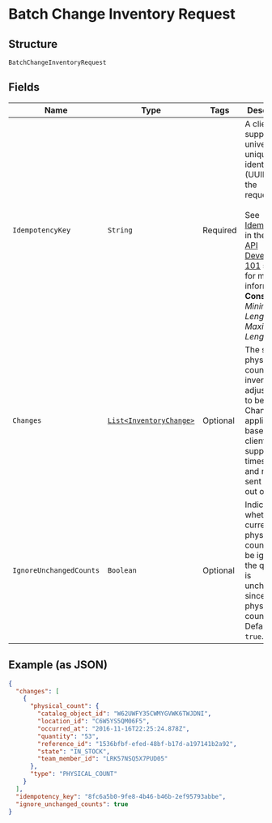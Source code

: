 
# Batch Change Inventory Request

## Structure

`BatchChangeInventoryRequest`

## Fields

| Name | Type | Tags | Description | Getter |
|  --- | --- | --- | --- | --- |
| `IdempotencyKey` | `String` | Required | A client-supplied, universally unique identifier (UUID) for the<br>request.<br><br>See [Idempotency](../../https://developer.squareup.com/docs/basics/api101/idempotency) in the<br>[API Development 101](../../https://developer.squareup.com/docs/basics/api101/overview) section for more<br>information.<br>**Constraints**: *Minimum Length*: `1`, *Maximum Length*: `128` | String getIdempotencyKey() |
| `Changes` | [`List<InventoryChange>`](../../doc/models/inventory-change.md) | Optional | The set of physical counts and inventory adjustments to be made.<br>Changes are applied based on the client-supplied timestamp and may be sent<br>out of order. | List<InventoryChange> getChanges() |
| `IgnoreUnchangedCounts` | `Boolean` | Optional | Indicates whether the current physical count should be ignored if<br>the quantity is unchanged since the last physical count. Default: `true`. | Boolean getIgnoreUnchangedCounts() |

## Example (as JSON)

```json
{
  "changes": [
    {
      "physical_count": {
        "catalog_object_id": "W62UWFY35CWMYGVWK6TWJDNI",
        "location_id": "C6W5YS5QM06F5",
        "occurred_at": "2016-11-16T22:25:24.878Z",
        "quantity": "53",
        "reference_id": "1536bfbf-efed-48bf-b17d-a197141b2a92",
        "state": "IN_STOCK",
        "team_member_id": "LRK57NSQ5X7PUD05"
      },
      "type": "PHYSICAL_COUNT"
    }
  ],
  "idempotency_key": "8fc6a5b0-9fe8-4b46-b46b-2ef95793abbe",
  "ignore_unchanged_counts": true
}
```

